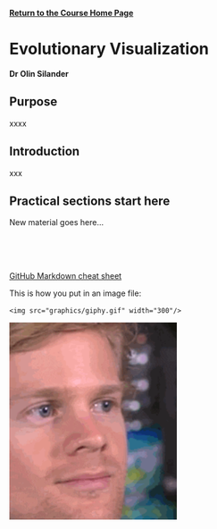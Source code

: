 **[Return to the Course Home Page](../index.html)**

# Evolutionary Visualization
**Dr Olin Silander**

## Purpose

xxxx


## Introduction

xxx


## Practical sections start here

New material goes here...


<br><br><br>

[GitHub Markdown cheat sheet](https://github.com/adam-p/markdown-here/wiki/Markdown-Cheatsheet)


This is how you put in an image file:
```
<img src="graphics/giphy.gif" width="300"/>
```
<img src="graphics/giphy.gif" width="300"/>


